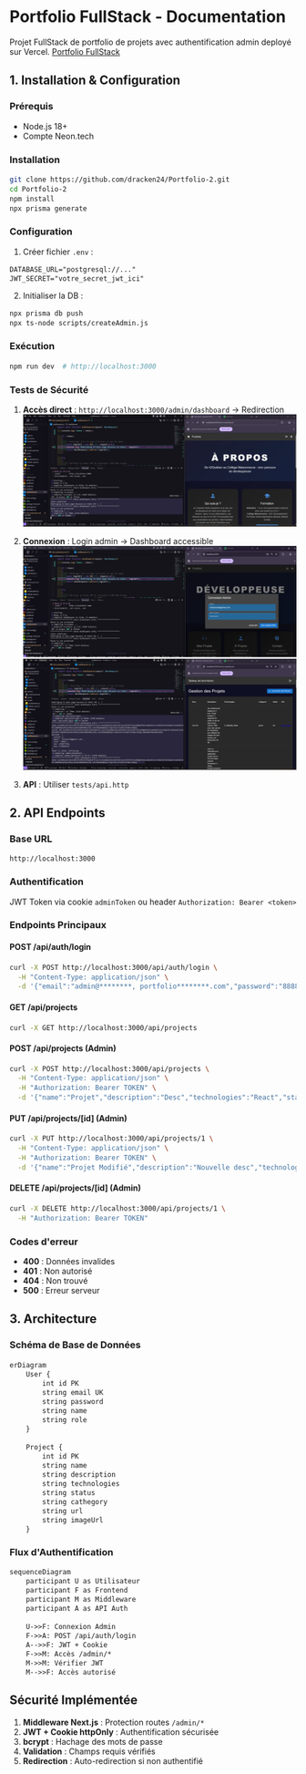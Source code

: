 # Portfolio FullStack - Documentation

Projet FullStack de portfolio de projets avec authentification admin deployé sur Vercel.
[Portfolio FullStack](https://portfolio-2-khaki-chi.vercel.app/)

## 1. Installation & Configuration

### Prérequis
- Node.js 18+
- Compte Neon.tech

### Installation
```bash
git clone https://github.com/dracken24/Portfolio-2.git
cd Portfolio-2
npm install
npx prisma generate
```

### Configuration
1. Créer fichier `.env` :
```env
DATABASE_URL="postgresql://..."
JWT_SECRET="votre_secret_jwt_ici"
```

2. Initialiser la DB :
```bash
npx prisma db push
npx ts-node scripts/createAdmin.js
```

### Exécution
```bash
npm run dev  # http://localhost:3000
```

### Tests de Sécurité
1. **Accès direct** : `http://localhost:3000/admin/dashboard` → Redirection
   ![Test d'accès direct](./public/imgs/Examen_Final/DirectRoad.png)

2. **Connexion** : Login admin → Dashboard accessible
   ![Test de connexion](./public/imgs/Examen_Final/Login.png)
   ![Connexion réussie](./public/imgs/Examen_Final/Success.png)

3. **API** : Utiliser `tests/api.http`

## 2. API Endpoints

### Base URL
```
http://localhost:3000
```

### Authentification
JWT Token via cookie `adminToken` ou header `Authorization: Bearer <token>`

### Endpoints Principaux

#### POST /api/auth/login
```bash
curl -X POST http://localhost:3000/api/auth/login \
  -H "Content-Type: application/json" \
  -d '{"email":"admin@********, portfolio********.com","password":"8888888888"}'
```

#### GET /api/projects
```bash
curl -X GET http://localhost:3000/api/projects
```

#### POST /api/projects (Admin)
```bash
curl -X POST http://localhost:3000/api/projects \
  -H "Content-Type: application/json" \
  -H "Authorization: Bearer TOKEN" \
  -d '{"name":"Projet","description":"Desc","technologies":"React","status":"En cours","cathegory":"Web"}'
```

#### PUT /api/projects/[id] (Admin)
```bash
curl -X PUT http://localhost:3000/api/projects/1 \
  -H "Content-Type: application/json" \
  -H "Authorization: Bearer TOKEN" \
  -d '{"name":"Projet Modifié","description":"Nouvelle desc","technologies":"React","status":"Terminé","cathegory":"Web"}'
```

#### DELETE /api/projects/[id] (Admin)
```bash
curl -X DELETE http://localhost:3000/api/projects/1 \
  -H "Authorization: Bearer TOKEN"
```

### Codes d'erreur
- **400** : Données invalides
- **401** : Non autorisé
- **404** : Non trouvé
- **500** : Erreur serveur

## 3. Architecture

### Schéma de Base de Données
```mermaid
erDiagram
    User {
        int id PK
        string email UK
        string password
        string name
        string role
    }
    
    Project {
        int id PK
        string name
        string description
        string technologies
        string status
        string cathegory
        string url
        string imageUrl
    }
```

### Flux d'Authentification
```mermaid
sequenceDiagram
    participant U as Utilisateur
    participant F as Frontend
    participant M as Middleware
    participant A as API Auth
    
    U->>F: Connexion Admin
    F->>A: POST /api/auth/login
    A-->>F: JWT + Cookie
    F->>M: Accès /admin/*
    M->>M: Vérifier JWT
    M-->>F: Accès autorisé
```

## Sécurité Implémentée

1. **Middleware Next.js** : Protection routes `/admin/*`
2. **JWT + Cookie httpOnly** : Authentification sécurisée
3. **bcrypt** : Hachage des mots de passe
4. **Validation** : Champs requis vérifiés
5. **Redirection** : Auto-redirection si non authentifié

